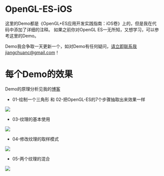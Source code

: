 # OpenGL-ES-iOS

这里的Demo都是《OpenGL+ES应用开发实践指南：iOS卷》上的，但是我在代码中添加了详细的注释。
如果之前你对OpenGL ES一无所知，又想学习，可以参考这里的Demo。

Demo我会争取一天更新一个，如对Demo有任何疑问，请立即联系我jiangchuanc@gmail.com！

# 每个Demo的效果

Demo的原理分析见我的[博客](http://www.oriochan.com/)

- 01-绘制一个三角形 和 02-把OpenGL-ES的7个步骤抽取出来效果一样

![](https://github.com/chenjiangchuan/OpenGL-ES-iOS/raw/master/picture/01-绘制一个三角形.png)

- 03-纹理的基本使用

![](https://github.com/chenjiangchuan/OpenGL-ES-iOS/raw/master/picture/03-纹理的基本使用.png)

- 04-修改纹理的取样模式

![](https://github.com/chenjiangchuan/OpenGL-ES-iOS/raw/master/picture/04-修改纹理的取样模式.gif)

- 05-两个纹理的混合

![](https://github.com/chenjiangchuan/OpenGL-ES-iOS/raw/master/picture/05-两个纹理的混合.png)

